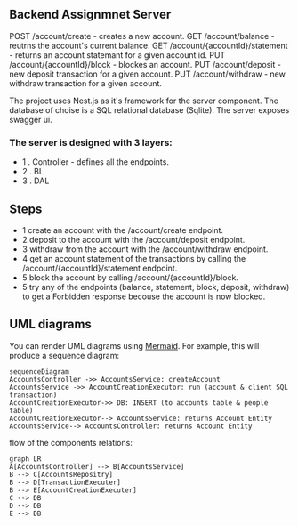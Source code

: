 ## Backend Assignmnet Server
POST /account/create - creates a new account.
GET /account/balance - reutrns the account's current balance.
GET /account/{accountId}/statement - returns an account statemant for a given account id.
PUT /account/{accountId}/block - blockes an account.
PUT /account/deposit - new deposit transaction for a given account.
PUT /account/withdraw - new withdraw transaction for a given account.

The project uses Nest.js as it's framework for the server component. The database of choise is a SQL relational database (Sqlite). The server exposes swagger ui.

### The server is designed with 3 layers:
* 1 . Controller - defines all the endpoints.
* 2 . BL 
* 3 . DAL 

## Steps
* 1 create an account with the /account/create endpoint.
* 2 deposit to the account with the /account/deposit endpoint.
* 3 withdraw from the account with the /account/withdraw endpoint.
* 4 get an account statement of the transactions by calling the /account/{accountId}/statement endpoint.
* 5 block the account by calling /account/{accountId}/block.
* 5 try any of the endpoints (balance, statement, block, deposit, withdraw) to get a Forbidden response 		        becouse the account is now blocked.

## UML diagrams

You can render UML diagrams using [Mermaid](https://mermaidjs.github.io/). For example, this will produce a sequence diagram:

```mermaid
sequenceDiagram
AccountsController ->> AccountsService: createAccount
AccountsService ->> AccountCreationExecutor: run (account & client SQL transaction)
AccountCreationExecutor->> DB: INSERT (to accounts table & people table) 
AccountCreationExecutor--> AccountsService: returns Account Entity
AccountsService--> AccountsController: returns Account Entity

```

flow of the components relations:

```mermaid
graph LR
A[AccountsController] --> B[AccountsService]
B --> C[AccountsRepositry]
B --> D[TransactionExecuter]
B --> E[AccountCreationExecuter]
C --> DB
D --> DB
E --> DB
```